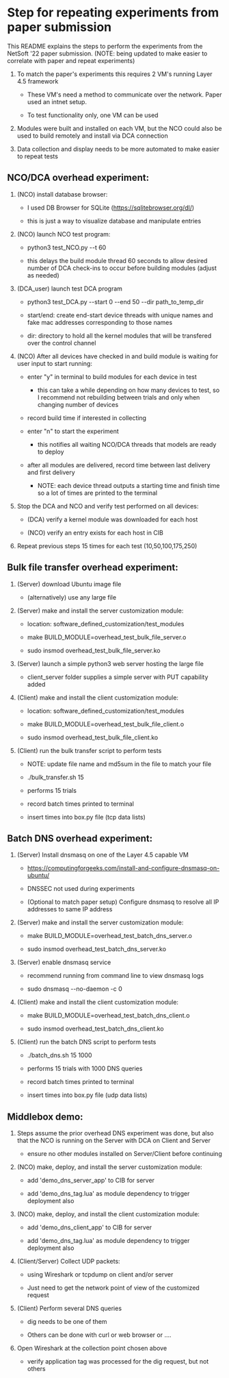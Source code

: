 # Step for repeating experiments from paper submission

This README explains the steps to perform the experiments from the NetSoft '22
paper submission.  (NOTE: being updated to make easier to correlate with paper
  and repeat experiments)


1) To match the paper's experiments this requires 2 VM's running Layer 4.5 framework

    * These VM's need a method to communicate over the network.  Paper used an
    intnet setup.

    * To test functionality only, one VM can be used


1) Modules were built and installed on each VM, but the NCO could also be used
to build remotely and install via DCA connection


1) Data collection and display needs to be more automated to make easier to repeat
tests



## NCO/DCA overhead experiment:


1) (NCO) install database browser:

    * I used DB Browser for SQLite (https://sqlitebrowser.org/dl/)

    * this is just a way to visualize database and manipulate entries


1) (NCO) launch NCO test program:

    * python3 test\_NCO.py --t 60

    * this delays the build module thread 60 seconds to allow desired number of
    DCA check-ins to occur before building modules (adjust as needed)


1) (DCA\_user) launch test DCA program

    * python3 test\_DCA.py --start 0 --end 50 --dir path\_to\_temp\_dir

    * start/end: create end-start device threads with unique names and fake mac
    addresses corresponding to those names

    * dir: directory to hold all the kernel modules that will be transfered over
    the control channel


1) (NCO) After all devices have checked in and build module is waiting for user
input to start running:

    * enter "y" in terminal to build modules for each device in test

        * this can take a while depending on how many devices to test, so I
        recommend not rebuilding between trials and only when changing number
        of devices

    * record build time if interested in collecting

    * enter "n" to start the experiment

        * this notifies all waiting NCO/DCA threads that models are ready to
        deploy

    * after all modules are delivered, record time between last delivery and
    first delivery

        * NOTE: each device thread outputs a starting time and finish time so
        a lot of times are printed to the terminal

1) Stop the DCA and NCO and verify test performed on all devices:

    * (DCA) verify a kernel module was downloaded for each host

    * (NCO) verify an entry exists for each host in CIB


1) Repeat previous steps 15 times for each test (10,50,100,175,250)





## Bulk file transfer overhead experiment:


1) (Server) download Ubuntu image file

    * (alternatively) use any large file


1) (Server) make and install the server customization module:

    * location: software\_defined\_customization/test\_modules

    * make BUILD\_MODULE=overhead\_test\_bulk\_file\_server.o

    * sudo insmod overhead\_test\_bulk\_file\_server.ko


1) (Server) launch a simple python3 web server hosting the large file

    * client\_server folder supplies a simple server with PUT capability added



1) (Client) make and install the client customization module:

    * location: software\_defined\_customization/test\_modules

    * make BUILD\_MODULE=overhead\_test\_bulk\_file\_client.o

    * sudo insmod overhead\_test\_bulk\_file\_client.ko  


1) (Client) run the bulk transfer script to perform tests

    * NOTE: update file name and md5sum in the file to match your file

    * ./bulk\_transfer.sh 15

    * performs 15 trials

    * record batch times printed to terminal

    * insert times into box.py file (tcp data lists)



## Batch DNS overhead experiment:


1) (Server) Install dnsmasq on one of the Layer 4.5 capable VM

    * https://computingforgeeks.com/install-and-configure-dnsmasq-on-ubuntu/

    * DNSSEC not used during experiments

    * (Optional to match paper setup) Configure dnsmasq to resolve all IP addresses to same IP address


1) (Server) make and install the server customization module:

    * make BUILD\_MODULE=overhead\_test\_batch\_dns\_server.o

    * sudo insmod overhead\_test\_batch\_dns\_server.ko


1) (Server) enable dnsmasq service

    * recommend running from command line to view dnsmasq logs

    * sudo dnsmasq --no-daemon -c 0


1) (Client) make and install the client customization module:

    * make BUILD\_MODULE=overhead\_test\_batch\_dns\_client.o

    * sudo insmod overhead\_test\_batch\_dns\_client.ko  


1) (Client) run the batch DNS script to perform tests

    * ./batch\_dns.sh 15 1000

    * performs 15 trials with 1000 DNS queries

    * record batch times printed to terminal

    * insert times into box.py file (udp data lists)



## Middlebox demo:


1) Steps assume the prior overhead DNS experiment was done, but also that
the NCO is running on the Server with DCA on Client and Server

    * ensure no other modules installed on Server/Client before continuing


1) (NCO) make, deploy, and install the server customization module:

    * add 'demo\_dns\_server\_app' to CIB for server

    * add 'demo_dns_tag.lua' as module dependency to trigger deployment also


1) (NCO) make, deploy, and install the client customization module:

    * add 'demo\_dns\_client\_app' to CIB for server

    * add 'demo_dns_tag.lua' as module dependency to trigger deployment also


1) (Client/Server) Collect UDP packets:

    * using Wireshark or tcpdump on client and/or server

    * Just need to get the network point of view of the customized request


1) (Client) Perform several DNS queries

    * dig needs to be one of them

    * Others can be done with curl or web browser or ....


1) Open Wireshark at the collection point chosen above

    * verify application tag was processed for the dig request, but not others
